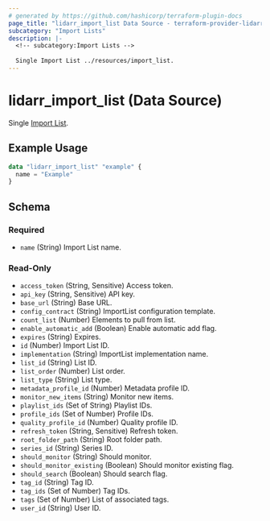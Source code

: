 ```yaml
---
# generated by https://github.com/hashicorp/terraform-plugin-docs
page_title: "lidarr_import_list Data Source - terraform-provider-lidarr"
subcategory: "Import Lists"
description: |-
  <!-- subcategory:Import Lists -->
  
  Single Import List ../resources/import_list.
---
```


# lidarr_import_list (Data Source)

<!-- subcategory:Import Lists -->
Single [Import List](../resources/import_list).

## Example Usage

```terraform
data "lidarr_import_list" "example" {
  name = "Example"
}
```

<!-- schema generated by tfplugindocs -->
## Schema

### Required

- `name` (String) Import List name.

### Read-Only

- `access_token` (String, Sensitive) Access token.
- `api_key` (String, Sensitive) API key.
- `base_url` (String) Base URL.
- `config_contract` (String) ImportList configuration template.
- `count_list` (Number) Elements to pull from list.
- `enable_automatic_add` (Boolean) Enable automatic add flag.
- `expires` (String) Expires.
- `id` (Number) Import List ID.
- `implementation` (String) ImportList implementation name.
- `list_id` (String) List ID.
- `list_order` (Number) List order.
- `list_type` (String) List type.
- `metadata_profile_id` (Number) Metadata profile ID.
- `monitor_new_items` (String) Monitor new items.
- `playlist_ids` (Set of String) Playlist IDs.
- `profile_ids` (Set of Number) Profile IDs.
- `quality_profile_id` (Number) Quality profile ID.
- `refresh_token` (String, Sensitive) Refresh token.
- `root_folder_path` (String) Root folder path.
- `series_id` (String) Series ID.
- `should_monitor` (String) Should monitor.
- `should_monitor_existing` (Boolean) Should monitor existing flag.
- `should_search` (Boolean) Should search flag.
- `tag_id` (String) Tag ID.
- `tag_ids` (Set of Number) Tag IDs.
- `tags` (Set of Number) List of associated tags.
- `user_id` (String) User ID.


